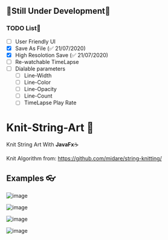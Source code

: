 ## 🚧Still Under Development🚧

### TODO List📝
- [ ] User Friendly UI
- [x] Save As File (✅ 21/07/2020)
- [x] High Resolotion Save (✅ 21/07/2020)
- [ ] Re-watchable TimeLapse
- [ ] Dialable parameters
  - [ ] Line-Width
  - [ ] Line-Color
  - [ ] Line-Opacity
  - [ ] Line-Count
  - [ ] TimeLapse Play Rate

# Knit-String-Art 🎨
Knit String Art With **JavaFx**☕ 

Knit Algorithm from: <https://github.com/midare/string-knitting/>

## Examples 👓
![image](https://user-images.githubusercontent.com/33639948/87911550-808d9180-ca74-11ea-94b8-8480a94bff27.png)

![image](https://user-images.githubusercontent.com/33639948/87911727-c3e80000-ca74-11ea-857a-93db71d82920.png)

![image](https://user-images.githubusercontent.com/33639948/87911808-e24dfb80-ca74-11ea-8a3c-2ebad86b5eee.png)

![image](https://user-images.githubusercontent.com/33639948/87911848-f42f9e80-ca74-11ea-830e-5e9698c5fcfd.png)

